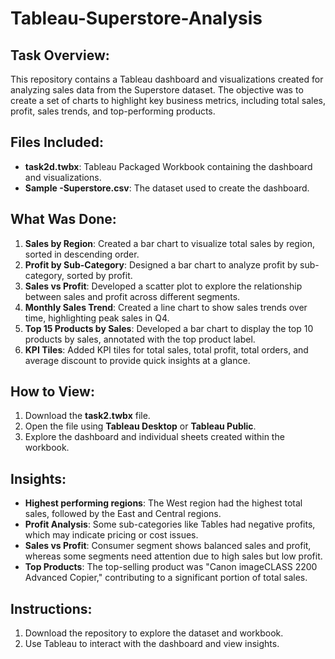 # Tableau-Superstore-Analysis

## Task Overview:
This repository contains a Tableau dashboard and visualizations created for analyzing sales data from the Superstore dataset. The objective was to create a set of charts to highlight key business metrics, including total sales, profit, sales trends, and top-performing products.

## Files Included:
- **task2d.twbx**: Tableau Packaged Workbook containing the dashboard and visualizations.
- **Sample -Superstore.csv**: The dataset used to create the dashboard.

## What Was Done:
1. **Sales by Region**: Created a bar chart to visualize total sales by region, sorted in descending order.
2. **Profit by Sub-Category**: Designed a bar chart to analyze profit by sub-category, sorted by profit.
3. **Sales vs Profit**: Developed a scatter plot to explore the relationship between sales and profit across different segments.
4. **Monthly Sales Trend**: Created a line chart to show sales trends over time, highlighting peak sales in Q4.
5. **Top 15 Products by Sales**: Developed a bar chart to display the top 10 products by sales, annotated with the top product label.
6. **KPI Tiles**: Added KPI tiles for total sales, total profit, total orders, and average discount to provide quick insights at a glance.

## How to View:
1. Download the **task2.twbx** file.
2. Open the file using **Tableau Desktop** or **Tableau Public**.
3. Explore the dashboard and individual sheets created within the workbook.

## Insights:
- **Highest performing regions**: The West region had the highest total sales, followed by the East and Central regions.
- **Profit Analysis**: Some sub-categories like Tables had negative profits, which may indicate pricing or cost issues.
- **Sales vs Profit**: Consumer segment shows balanced sales and profit, whereas some segments need attention due to high sales but low profit.
- **Top Products**: The top-selling product was "Canon imageCLASS 2200 Advanced Copier," contributing to a significant portion of total sales.

## Instructions:
1. Download the repository to explore the dataset and workbook.
2. Use Tableau to interact with the dashboard and view insights.

